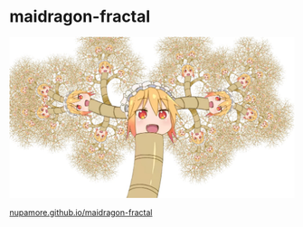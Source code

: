 # maidragon-fractal

![thumb](img/thumb.jpg)

[nupamore.github.io/maidragon-fractal](nupamore.github.io/maidragon-fractal)
